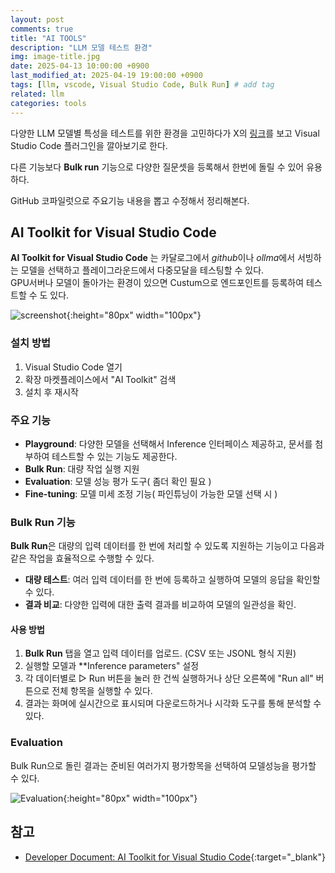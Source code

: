 ```yaml
---
layout: post
comments: true
title: "AI TOOLS"
description: "LLM 모델 테스트 환경"
img: image-title.jpg
date: 2025-04-13 10:00:00 +0900
last_modified_at: 2025-04-19 19:00:00 +0900
tags: [llm, vscode, Visual Studio Code, Bulk Run] # add tag
related: llm
categories: tools
---
```


다양한 LLM 모델별 특성을 테스트를 위한 환경을 고민하다가 X의 [링크](https://x.com/davorabbit/stus/1870170224311578953)를 보고 Visual Studio Code 플러그인을 깔아보기로 한다. 

다른 기능보다 **Bulk run** 기능으로 다양한 질문셋을 등록해서 한번에 돌릴 수 있어 유용하다. 

GitHub 코파일럿으로 주요기능 내용을 뽑고 수정해서 정리해본다. 

<!--more-->

## AI Toolkit for Visual Studio Code

**AI Toolkit for Visual Studio Code** 는 카달로그에서 *github*이나 *ollma*에서 서빙하는 모델을 선택하고 플레이그라운드에서 다중모달을 테스팅할 수 있다.  
GPU서버나 모델이 돌아가는 환경이 있으면 Custum으로 엔드포인트를 등록하여 테스트할 수 도 있다. 

![screenshot](https://raw.githubusercontent.com/microsoft/vscode-ai-toolkit/refs/heads/main/doc/Images/playground.png){:height="80px" width="100px"}

### 설치 방법
1. Visual Studio Code 열기
2. 확장 마켓플레이스에서 "AI Toolkit" 검색
3. 설치 후 재시작


### 주요 기능

- **Playground**: 다양한 모델을 선택해서 Inference 인터페이스 제공하고, 문서를 첨부하여 테스트할 수 있는 기능도 제공한다. 
- **Bulk Run**: 대량 작업 실행 지원
- **Evaluation**: 모델 성능 평가 도구( 좀더 확인 필요 )
- **Fine-tuning**: 모델 미세 조정 기능( 파인튜닝이 가능한 모델 선택 시 )

### Bulk Run 기능

**Bulk Run**은 대량의 입력 데이터를 한 번에 처리할 수 있도록 지원하는 기능이고 다음과 같은 작업을 효율적으로 수행할 수 있다.
- **대량 테스트**: 여러 입력 데이터를 한 번에 등록하고 실행하여 모델의 응답을 확인할 수 있다. 
- **결과 비교**: 다양한 입력에 대한 출력 결과를 비교하여 모델의 일관성을 확인.

#### 사용 방법

1. **Bulk Run** 탭을 열고 입력 데이터를 업로드. (CSV 또는 JSONL 형식 지원)
2. 실행할 모델과 **Inference parameters" 설정
3. 각 데이터별로 ▷ Run 버튼을 눌러 한 건씩 실행하거나 상단 오른쪽에 "Run all" 버튼으로 전체 항목을 실행할 수 있다. 
4. 결과는 화며에 실시간으로 표시되며 다운로드하거나 시각화 도구를 통해 분석할 수 있다. 

### Evaluation

Bulk Run으로 돌린 결과는 준비된 여러가지 평가항목을 선택하여 모델성능을 평가할 수 있다. 

![Evaluation]({{site.baseurl}}/assets/img/aitookkit_evaluation.png){:height="80px" width="100px"} 


## 참고

- [Developer Document: AI Toolkit for Visual Studio Code](https://github.com/microsoft/vscode-ai-toolkit){:target="_blank"}
